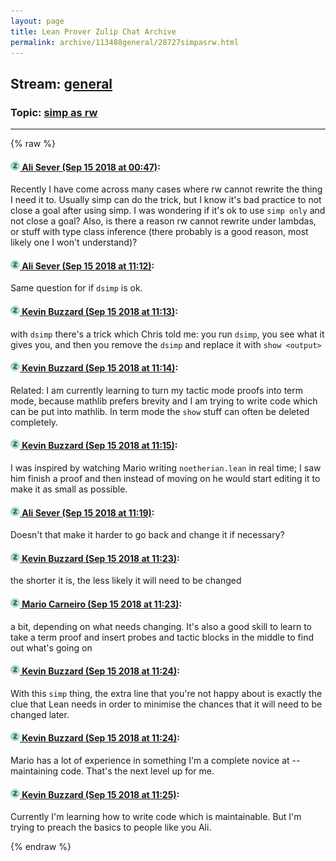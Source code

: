 ```yaml
---
layout: page
title: Lean Prover Zulip Chat Archive 
permalink: archive/113488general/28727simpasrw.html
---
```


## Stream: [general](index.html)
### Topic: [simp as rw](28727simpasrw.html)

---


{% raw %}
#### [![Click to go to Zulip](../../assets/img/zulip2.png) Ali Sever (Sep 15 2018 at 00:47)](https://leanprover.zulipchat.com/#narrow/stream/113488-general/topic/simp%20as%20rw/near/133984046):
Recently I have come across many cases where rw cannot rewrite the thing I need it to. Usually simp can do the trick, but I know it's bad practice to not close a goal after using simp. I was wondering if it's ok to use `simp only` and not close a goal?
Also, is there a reason rw cannot rewrite under lambdas, or stuff with type class inference (there probably is a good reason, most likely one I won't understand)?

#### [![Click to go to Zulip](../../assets/img/zulip2.png) Ali Sever (Sep 15 2018 at 11:12)](https://leanprover.zulipchat.com/#narrow/stream/113488-general/topic/simp%20as%20rw/near/134003836):
Same question for if `dsimp` is ok.

#### [![Click to go to Zulip](../../assets/img/zulip2.png) Kevin Buzzard (Sep 15 2018 at 11:13)](https://leanprover.zulipchat.com/#narrow/stream/113488-general/topic/simp%20as%20rw/near/134003846):
with `dsimp` there's a trick which Chris told me: you run `dsimp`, you see what it gives you, and then you remove the `dsimp` and replace it with `show <output>`

#### [![Click to go to Zulip](../../assets/img/zulip2.png) Kevin Buzzard (Sep 15 2018 at 11:14)](https://leanprover.zulipchat.com/#narrow/stream/113488-general/topic/simp%20as%20rw/near/134003890):
Related: I am currently learning to turn my tactic mode proofs into term mode, because mathlib prefers brevity and I am trying to write code which can be put into mathlib. In term mode the `show` stuff can often be deleted completely.

#### [![Click to go to Zulip](../../assets/img/zulip2.png) Kevin Buzzard (Sep 15 2018 at 11:15)](https://leanprover.zulipchat.com/#narrow/stream/113488-general/topic/simp%20as%20rw/near/134003901):
I was inspired by watching Mario writing `noetherian.lean` in real time; I saw him finish a proof and then instead of moving on he would start editing it to make it as small as possible.

#### [![Click to go to Zulip](../../assets/img/zulip2.png) Ali Sever (Sep 15 2018 at 11:19)](https://leanprover.zulipchat.com/#narrow/stream/113488-general/topic/simp%20as%20rw/near/134004035):
Doesn't that make it harder to go back and change it if necessary?

#### [![Click to go to Zulip](../../assets/img/zulip2.png) Kevin Buzzard (Sep 15 2018 at 11:23)](https://leanprover.zulipchat.com/#narrow/stream/113488-general/topic/simp%20as%20rw/near/134004170):
the shorter it is, the less likely it will need to be changed

#### [![Click to go to Zulip](../../assets/img/zulip2.png) Mario Carneiro (Sep 15 2018 at 11:23)](https://leanprover.zulipchat.com/#narrow/stream/113488-general/topic/simp%20as%20rw/near/134004180):
a bit, depending on what needs changing. It's also a good skill to learn to take a term proof and insert probes and tactic blocks in the middle to find out what's going on

#### [![Click to go to Zulip](../../assets/img/zulip2.png) Kevin Buzzard (Sep 15 2018 at 11:24)](https://leanprover.zulipchat.com/#narrow/stream/113488-general/topic/simp%20as%20rw/near/134004230):
With this `simp` thing, the extra line that you're not happy about is exactly the clue that Lean needs in order to minimise the chances that it will need to be changed later.

#### [![Click to go to Zulip](../../assets/img/zulip2.png) Kevin Buzzard (Sep 15 2018 at 11:24)](https://leanprover.zulipchat.com/#narrow/stream/113488-general/topic/simp%20as%20rw/near/134004238):
Mario has a lot of experience in something I'm a complete novice at -- maintaining code. That's the next level up for me.

#### [![Click to go to Zulip](../../assets/img/zulip2.png) Kevin Buzzard (Sep 15 2018 at 11:25)](https://leanprover.zulipchat.com/#narrow/stream/113488-general/topic/simp%20as%20rw/near/134004250):
Currently I'm learning how to write code which is maintainable. But I'm trying to preach the basics to people like you Ali.


{% endraw %}
